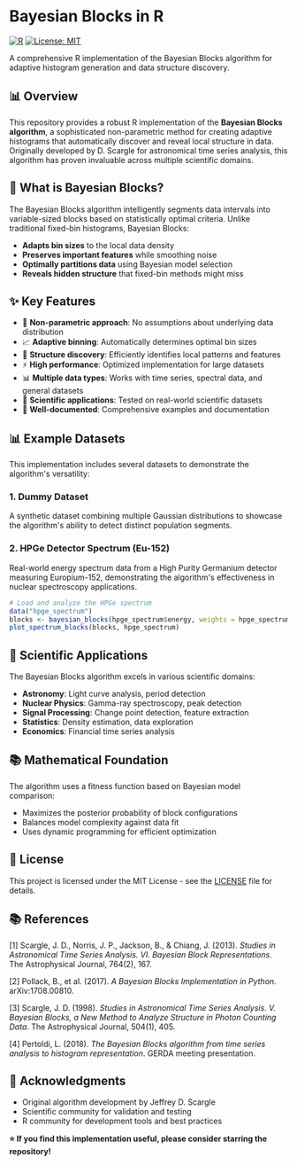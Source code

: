 # Bayesian Blocks in R

[![R](https://img.shields.io/badge/R-276DC3?style=for-the-badge&logo=r&logoColor=white)](https://www.r-project.org/)
[![License: MIT](https://img.shields.io/badge/License-MIT-yellow.svg)](https://opensource.org/licenses/MIT)

A comprehensive R implementation of the Bayesian Blocks algorithm for adaptive histogram generation and data structure discovery.

## 📊 Overview

This repository provides a robust R implementation of the **Bayesian Blocks algorithm**, a sophisticated non-parametric method for creating adaptive histograms that automatically discover and reveal local structure in data. Originally developed by D. Scargle for astronomical time series analysis, this algorithm has proven invaluable across multiple scientific domains.

## 🎯 What is Bayesian Blocks?

The Bayesian Blocks algorithm intelligently segments data intervals into variable-sized blocks based on statistically optimal criteria. Unlike traditional fixed-bin histograms, Bayesian Blocks:

- **Adapts bin sizes** to the local data density
- **Preserves important features** while smoothing noise
- **Optimally partitions data** using Bayesian model selection
- **Reveals hidden structure** that fixed-bin methods might miss

## ✨ Key Features

- 🔧 **Non-parametric approach**: No assumptions about underlying data distribution
- 📈 **Adaptive binning**: Automatically determines optimal bin sizes
- 🎯 **Structure discovery**: Efficiently identifies local patterns and features
- ⚡ **High performance**: Optimized implementation for large datasets
- 📊 **Multiple data types**: Works with time series, spectral data, and general datasets
- 🔬 **Scientific applications**: Tested on real-world scientific datasets
- 📖 **Well-documented**: Comprehensive examples and documentation



## 📊 Example Datasets

This implementation includes several datasets to demonstrate the algorithm's versatility:

### 1. Dummy Dataset
A synthetic dataset combining multiple Gaussian distributions to showcase the algorithm's ability to detect distinct population segments.

### 2. HPGe Detector Spectrum (Eu-152)
Real-world energy spectrum data from a High Purity Germanium detector measuring Europium-152, demonstrating the algorithm's effectiveness in nuclear spectroscopy applications.

```r
# Load and analyze the HPGe spectrum
data("hpge_spectrum")
blocks <- bayesian_blocks(hpge_spectrum$energy, weights = hpge_spectrum$counts)
plot_spectrum_blocks(blocks, hpge_spectrum)
```

## 🔬 Scientific Applications

The Bayesian Blocks algorithm excels in various scientific domains:

- **Astronomy**: Light curve analysis, period detection
- **Nuclear Physics**: Gamma-ray spectroscopy, peak detection
- **Signal Processing**: Change point detection, feature extraction
- **Statistics**: Density estimation, data exploration
- **Economics**: Financial time series analysis

## 📚 Mathematical Foundation

The algorithm uses a fitness function based on Bayesian model comparison:
- Maximizes the posterior probability of block configurations
- Balances model complexity against data fit
- Uses dynamic programming for efficient optimization


## 📄 License

This project is licensed under the MIT License - see the [LICENSE](LICENSE) file for details.

## 📚 References

[1] Scargle, J. D., Norris, J. P., Jackson, B., & Chiang, J. (2013). *Studies in Astronomical Time Series Analysis. VI. Bayesian Block Representations*. The Astrophysical Journal, 764(2), 167.

[2] Pollack, B., et al. (2017). *A Bayesian Blocks Implementation in Python*. arXiv:1708.00810.

[3] Scargle, J. D. (1998). *Studies in Astronomical Time Series Analysis. V. Bayesian Blocks, a New Method to Analyze Structure in Photon Counting Data*. The Astrophysical Journal, 504(1), 405.

[4] Pertoldi, L. (2018). *The Bayesian Blocks algorithm from time series analysis to histogram representation*. GERDA meeting presentation.

## 🙏 Acknowledgments

- Original algorithm development by Jeffrey D. Scargle
- Scientific community for validation and testing
- R community for development tools and best practices



**⭐ If you find this implementation useful, please consider starring the repository!**
